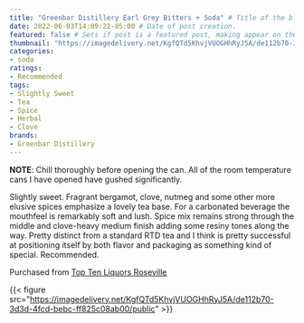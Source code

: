 ```yaml
---
title: "Greenbar Distillery Earl Grey Bitters + Soda" # Title of the blog post.
date: 2022-06-03T14:09:22-05:00 # Date of post creation.
featured: false # Sets if post is a featured post, making appear on the home page side bar.
thumbnail: "https://imagedelivery.net/KgfQTd5KhvjVUOGHhRyJ5A/de112b70-3d3d-4fcd-bebc-ff825c08ab00/thumb"
categories:
- soda
ratings:
- Recommended
tags:
- Slightly Sweet
- Tea
- Spice
- Herbal
- Clove
brands:
- Greenbar Distillery
---
```


**NOTE**: Chill thoroughly before opening the can. All of the room temperature cans I have opened have gushed significantly.

Slightly sweet. Fragrant bergamot, clove, nutmeg and some other more elusive spices emphasize a lovely tea base. For a carbonated beverage the mouthfeel is remarkably soft and lush. Spice mix remains strong through the middle and clove-heavy medium finish adding some resiny tones along the way. Pretty distinct from a standard RTD tea and I think is pretty successful at positioning itself by both flavor and packaging as something kind of special. Recommended.

Purchased from [Top Ten Liquors Roseville](https://toptenliquors.com)

{{< figure src="https://imagedelivery.net/KgfQTd5KhvjVUOGHhRyJ5A/de112b70-3d3d-4fcd-bebc-ff825c08ab00/public" >}}
